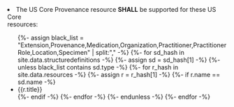 <li> The US Core Provenance resource <strong>SHALL</strong> be supported for these US Core </li> resources:
<ul id="prov-white-list">
{%- assign black_list = "Extension,Provenance,Medication,Organization,Practitioner,PractitionerRole,Location,Specimen" | split:"," -%}
{%- for sd_hash in site.data.structuredefinitions -%}
  {%- assign sd = sd_hash[1] -%}
  {%- unless black_list contains sd.type -%}
    {%- for r_hash in site.data.resources -%}
      {%- assign r = r_hash[1] -%}
      {%- if r.name == sd.name -%}
         <li>{{r.title}}</li>
      {%- endif -%}
    {%- endfor -%}
  {%- endunless -%}
{%- endfor -%}
</ul>
